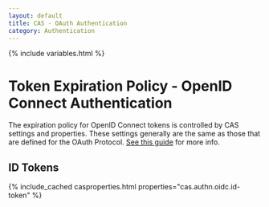 ```yaml
---
layout: default
title: CAS - OAuth Authentication
category: Authentication
---
```

{% include variables.html %}

# Token Expiration Policy - OpenID Connect Authentication

The expiration policy for OpenID Connect tokens is controlled by CAS settings and properties. These settings
generally are the same as those that are defined for the OAuth Protocol. 
[See this guide](OAuth-Authentication-TokenExpirationPolicy.html) for more info.
      
## ID Tokens

{% include_cached casproperties.html properties="cas.authn.oidc.id-token" %}
